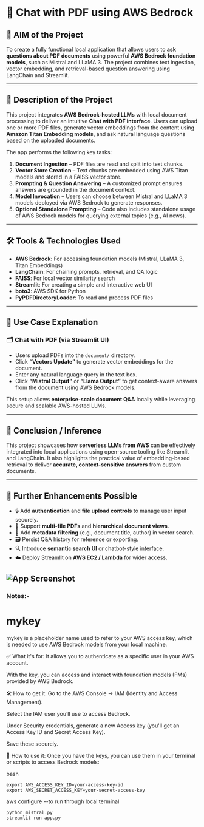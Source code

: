# 🤖 Chat with PDF using AWS Bedrock

## 🧠 AIM of the Project

To create a fully functional local application that allows users to **ask questions about PDF documents** using powerful **AWS Bedrock foundation models**, such as Mistral and LLaMA 3. The project combines text ingestion, vector embedding, and retrieval-based question answering using LangChain and Streamlit.

---

## 📘 Description of the Project

This project integrates **AWS Bedrock-hosted LLMs** with local document processing to deliver an intuitive **Chat with PDF interface**. Users can upload one or more PDF files, generate vector embeddings from the content using **Amazon Titan Embedding models**, and ask natural language questions based on the uploaded documents.

The app performs the following key tasks:

1. **Document Ingestion** – PDF files are read and split into text chunks.
2. **Vector Store Creation** – Text chunks are embedded using AWS Titan models and stored in a FAISS vector store.
3. **Prompting & Question Answering** – A customized prompt ensures answers are grounded in the document context.
4. **Model Invocation** – Users can choose between Mistral and LLaMA 3 models deployed via AWS Bedrock to generate responses.
5. **Optional Standalone Prompting** – Code also includes standalone usage of AWS Bedrock models for querying external topics (e.g., AI news).

---

## 🛠️ Tools & Technologies Used

- **AWS Bedrock**: For accessing foundation models (Mistral, LLaMA 3, Titan Embeddings)
- **LangChain**: For chaining prompts, retrieval, and QA logic
- **FAISS**: For local vector similarity search
- **Streamlit**: For creating a simple and interactive web UI
- **boto3**: AWS SDK for Python
- **PyPDFDirectoryLoader**: To read and process PDF files

---

## 💼 Use Case Explanation

### 🗂️ Chat with PDF (via Streamlit UI)

- Users upload PDFs into the `document/` directory.
- Click **“Vectors Update”** to generate vector embeddings for the document.
- Enter any natural language query in the text box.
- Click **“Mistral Output”** or **“Llama Output”** to get context-aware answers from the document using AWS Bedrock models.

This setup allows **enterprise-scale document Q&A** locally while leveraging secure and scalable AWS-hosted LLMs.

---

## 📌 Conclusion / Inference

This project showcases how **serverless LLMs from AWS** can be effectively integrated into local applications using open-source tooling like Streamlit and LangChain. It also highlights the practical value of embedding-based retrieval to deliver **accurate, context-sensitive answers** from custom documents.

---

## 🚀 Further Enhancements Possible

- 🔒 Add **authentication** and **file upload controls** to manage user input securely.
- 📁 Support **multi-file PDFs** and **hierarchical document views**.
- 🧠 Add **metadata filtering** (e.g., document title, author) in vector search.
- 🗃️ Persist Q&A history for reference or exporting.
- 🔍 Introduce **semantic search UI** or chatbot-style interface.
- ☁️ Deploy Streamlit on **AWS EC2 / Lambda** for wider access.



![App Screenshot](screenshot.UI_screenshot)
---


### Notes:-
# mykey
 mykey is a placeholder name used to refer to your AWS access key, which is needed to use AWS Bedrock models from your local machine.

✅ What it's for:
It allows you to authenticate as a specific user in your AWS account.

With the key, you can access and interact with foundation models (FMs) provided by AWS Bedrock.

🛠️ How to get it:
Go to the AWS Console → IAM (Identity and Access Management).

Select the IAM user you’ll use to access Bedrock.

Under Security credentials, generate a new Access key (you'll get an Access Key ID and Secret Access Key).

Save these securely.

🚀 How to use it:
Once you have the keys, you can use them in your terminal or scripts to access Bedrock models:

bash
```
export AWS_ACCESS_KEY_ID=your-access-key-id
export AWS_SECRET_ACCESS_KEY=your-secret-access-key
```

aws configure --to run through local terminal

```
python mistral.py
streamlit run app.py
```


